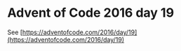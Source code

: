 # Advent of Code 2016 day 19

See [https://adventofcode.com/2016/day/19](https://adventofcode.com/2016/day/19)
